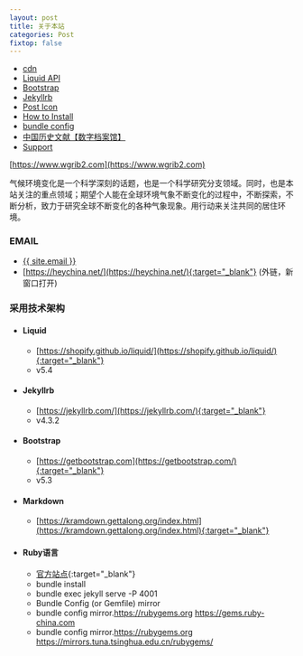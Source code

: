 ```yaml
---
layout: post
title: 关于本站
categories: Post
fixtop: false
---
```


<!--TOC-->
- [cdn](#cdn)
- [Liquid API](#liquid-api)
- [Bootstrap](#bootstrap)
- [Jekyllrb](#jekyllrb)
- [Post Icon](#post-icon)
- [How to Install](#how-to-install)
- [bundle config](#bundle-config)
- [中国历史文献【数字档案馆】](#)
- [Support](#support)
<!--/TOC-->

[https://www.wgrib2.com](https://www.wgrib2.com)

气候环境变化是一个科学深刻的话题，也是一个科学研究分支领域。同时，也是本站关注的重点领域；期望个人能在全球环境气象不断变化的过程中，不断探索，不断分析，致力于研究全球不断变化的各种气象现象。用行动来关注共同的居住环境。

### EMAIL
  - <a class="u-email" href="mailto:{{ site.email }}">{{ site.email }}</a>
  - [https://heychina.net/](https://heychina.net/){:target="_blank"} (外链，新窗口打开)


### 采用技术架构
- #### Liquid
  - [https://shopify.github.io/liquid/](https://shopify.github.io/liquid/){:target="_blank"}
  - v5.4

- #### Jekyllrb
  - [https://jekyllrb.com/](https://jekyllrb.com/){:target="_blank"}
  - v4.3.2

- #### Bootstrap  
  - [https://getbootstrap.com](https://getbootstrap.com/){:target="_blank"}
  - v5.3

- #### Markdown
  - [https://kramdown.gettalong.org/index.html](https://kramdown.gettalong.org/index.html){:target="_blank"}


- #### Ruby语言
  - [官方站点](https://www.ruby-lang.org/en/){:target="_blank"}
  - bundle install
  - bundle exec jekyll serve <span class="text-danger">-P 4001</span>
  - Bundle Config (or Gemfile) mirror
  - bundle config mirror.https://rubygems.org https://gems.ruby-china.com
  - bundle config mirror.https://rubygems.org https://mirrors.tuna.tsinghua.edu.cn/rubygems/